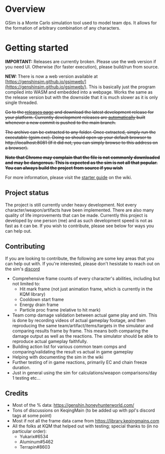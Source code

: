 # Overview

GSim is a Monte Carlo simulation tool used to model team dps. It allows for the formation of arbitrary combination of any characters.

# Getting started

**IMPORTANT:** Releases are currently broken. Please use the web version if you need UI. Otherwise (for faster execution), please build/run from source.

**NEW:** There is now a web version available at [https://genshinsim.github.io/gsimweb/](https://genshinsim.github.io/gsimweb/). This is basically just the program compiled into WASM and embedded into a webpage. Works the same as the release version but with the downside that it is much slower as it is only single threaded.

~~Go to the [releases page](https://github.com/genshinsim/gsim/releases) and download the latest development release for your platform. Currently development releases are [automatically](https://github.com/genshinsim/gsim/blob/main/.github/workflows/release.yaml) built whenever a new commit is pushed to the main branch.~~

~~The archive can be extracted to any folder. Once extracted, simply run the executable (gsim.exe). Doing so should open up your default browser to http://localhost:8081 (If it did not, you can simply browse to this address on a browser).~~

~~**Note that Chrome may complain that the file is not commonly downloaded and may be dangerous. This is expected as the sim is not all that popular. You can always build the project from source if you wish**~~

For more information, please visit the [starter guide](https://github.com/genshinsim/gsim/wiki/Starter) on the wiki.

## Project status

The project is still currently under heavy development. Not every character/weapon/artifacts have been implemented. There are also many quality of life improvements that can be made. Currently this project is developed by one person (me) and as such development speed is not as fast as it can be. If you wish to contribute, please see below for ways you can help out.

## Contributing

If you are looking to contribute, the following are some key areas that you can help out with. If you're interested, please don't hesistate to reach out on the sim's [discord](https://discord.gg/m7jvjdxx7q)

- Comprehensive frame counts of every character's abilities, including but not limited to:
    - Hit mark frame (not just animation frame, which is currently in the KQM library)
    - Cooldown start frame
    - Energy drain frame
    - Particle proc frame (relative to hit mark)
- Team comp damage validation between actual game play and sim. This is done by recording videos of actual gameplay footage, and then reproducing the same team/artifact/items/targets in the simulator and comparing results frame by frame. This means both comparing the damage output as well as the reactions. The simulator should be able to reproduce actual gameplay faithfully.
- Building action list for various common team comps and comparing/validating the result vs actual in game gameplay
- Helping with documenting the sim in the wiki
- Further testing of in game reactions, primarily EC and chain freeze duration.
- Just in general using the sim for calculations/weapon comparisons/day 1 testing etc...

## Credits

- Most of the % data: https://genshin.honeyhunterworld.com/
- Tons of discussions on KeqingMain (to be added up with ppl's discord tags at some point)
- Most if not all the frame data came from https://library.keqingmains.com
- All the folks at KQM that helped out with testing; special thanks to (in no particular order):
  - Yukarix#6534
  - Aluminum#5462
  - Terrapin#8603
